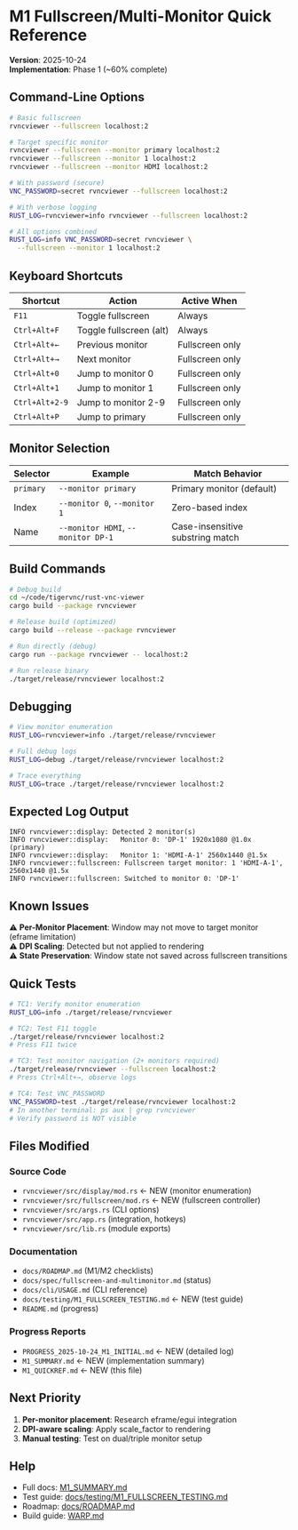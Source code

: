 # M1 Fullscreen/Multi-Monitor Quick Reference

**Version**: 2025-10-24  
**Implementation**: Phase 1 (~60% complete)

## Command-Line Options

```bash
# Basic fullscreen
rvncviewer --fullscreen localhost:2

# Target specific monitor
rvncviewer --fullscreen --monitor primary localhost:2
rvncviewer --fullscreen --monitor 1 localhost:2
rvncviewer --fullscreen --monitor HDMI localhost:2

# With password (secure)
VNC_PASSWORD=secret rvncviewer --fullscreen localhost:2

# With verbose logging
RUST_LOG=rvncviewer=info rvncviewer --fullscreen localhost:2

# All options combined
RUST_LOG=info VNC_PASSWORD=secret rvncviewer \
  --fullscreen --monitor 1 localhost:2
```

## Keyboard Shortcuts

| Shortcut | Action | Active When |
|----------|--------|-------------|
| `F11` | Toggle fullscreen | Always |
| `Ctrl+Alt+F` | Toggle fullscreen (alt) | Always |
| `Ctrl+Alt+←` | Previous monitor | Fullscreen only |
| `Ctrl+Alt+→` | Next monitor | Fullscreen only |
| `Ctrl+Alt+0` | Jump to monitor 0 | Fullscreen only |
| `Ctrl+Alt+1` | Jump to monitor 1 | Fullscreen only |
| `Ctrl+Alt+2-9` | Jump to monitor 2-9 | Fullscreen only |
| `Ctrl+Alt+P` | Jump to primary | Fullscreen only |

## Monitor Selection

| Selector | Example | Match Behavior |
|----------|---------|----------------|
| `primary` | `--monitor primary` | Primary monitor (default) |
| Index | `--monitor 0`, `--monitor 1` | Zero-based index |
| Name | `--monitor HDMI`, `--monitor DP-1` | Case-insensitive substring match |

## Build Commands

```bash
# Debug build
cd ~/code/tigervnc/rust-vnc-viewer
cargo build --package rvncviewer

# Release build (optimized)
cargo build --release --package rvncviewer

# Run directly (debug)
cargo run --package rvncviewer -- localhost:2

# Run release binary
./target/release/rvncviewer localhost:2
```

## Debugging

```bash
# View monitor enumeration
RUST_LOG=rvncviewer=info ./target/release/rvncviewer

# Full debug logs
RUST_LOG=debug ./target/release/rvncviewer localhost:2

# Trace everything
RUST_LOG=trace ./target/release/rvncviewer localhost:2
```

## Expected Log Output

```
INFO rvncviewer::display: Detected 2 monitor(s)
INFO rvncviewer::display:   Monitor 0: 'DP-1' 1920x1080 @1.0x (primary)
INFO rvncviewer::display:   Monitor 1: 'HDMI-A-1' 2560x1440 @1.5x
INFO rvncviewer::fullscreen: Fullscreen target monitor: 1 'HDMI-A-1', 2560x1440 @1.5x
INFO rvncviewer::fullscreen: Switched to monitor 0: 'DP-1'
```

## Known Issues

⚠️ **Per-Monitor Placement**: Window may not move to target monitor (eframe limitation)  
⚠️ **DPI Scaling**: Detected but not applied to rendering  
⚠️ **State Preservation**: Window state not saved across fullscreen transitions

## Quick Tests

```bash
# TC1: Verify monitor enumeration
RUST_LOG=info ./target/release/rvncviewer

# TC2: Test F11 toggle
./target/release/rvncviewer localhost:2
# Press F11 twice

# TC3: Test monitor navigation (2+ monitors required)
./target/release/rvncviewer --fullscreen localhost:2
# Press Ctrl+Alt+→, observe logs

# TC4: Test VNC_PASSWORD
VNC_PASSWORD=test ./target/release/rvncviewer localhost:2
# In another terminal: ps aux | grep rvncviewer
# Verify password is NOT visible
```

## Files Modified

### Source Code
- `rvncviewer/src/display/mod.rs` ← NEW (monitor enumeration)
- `rvncviewer/src/fullscreen/mod.rs` ← NEW (fullscreen controller)
- `rvncviewer/src/args.rs` (CLI options)
- `rvncviewer/src/app.rs` (integration, hotkeys)
- `rvncviewer/src/lib.rs` (module exports)

### Documentation
- `docs/ROADMAP.md` (M1/M2 checklists)
- `docs/spec/fullscreen-and-multimonitor.md` (status)
- `docs/cli/USAGE.md` (CLI reference)
- `docs/testing/M1_FULLSCREEN_TESTING.md` ← NEW (test guide)
- `README.md` (progress)

### Progress Reports
- `PROGRESS_2025-10-24_M1_INITIAL.md` ← NEW (detailed log)
- `M1_SUMMARY.md` ← NEW (implementation summary)
- `M1_QUICKREF.md` ← NEW (this file)

## Next Priority

1. **Per-monitor placement**: Research eframe/egui integration
2. **DPI-aware scaling**: Apply scale_factor to rendering
3. **Manual testing**: Test on dual/triple monitor setup

## Help

- Full docs: [M1_SUMMARY.md](M1_SUMMARY.md)
- Test guide: [docs/testing/M1_FULLSCREEN_TESTING.md](docs/testing/M1_FULLSCREEN_TESTING.md)
- Roadmap: [docs/ROADMAP.md](docs/ROADMAP.md)
- Build guide: [WARP.md](../WARP.md)
